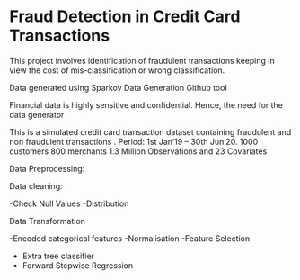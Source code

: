 # Fraud Detection in Credit Card Transactions
This project involves identification of fraudulent transactions keeping in view the cost of mis-classification or wrong classification.

Data generated using Sparkov Data Generation Github tool

Financial data is highly sensitive and confidential. Hence, the need for the data generator 

This is a simulated credit card transaction dataset containing fraudulent and non fraudulent transactions . 
Period: 1st Jan’19 – 30th Jun’20.
1000 customers
800 merchants
1.3 Million Observations and 23 Covariates

Data Preprocessing:

Data cleaning:

-Check Null Values
-Distribution

Data Transformation

-Encoded categorical features
-Normalisation
-Feature Selection
 
- Extra tree classifier
- Forward Stepwise Regression


